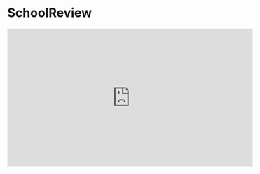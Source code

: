 # SchoolReview
<iframe width="560" height="315" src="https://www.youtube.com/embed/nDXaJe7J4es" title="YouTube video player" frameborder="0" allow="accelerometer; autoplay; clipboard-write; encrypted-media; gyroscope; picture-in-picture" allowfullscreen></iframe>
